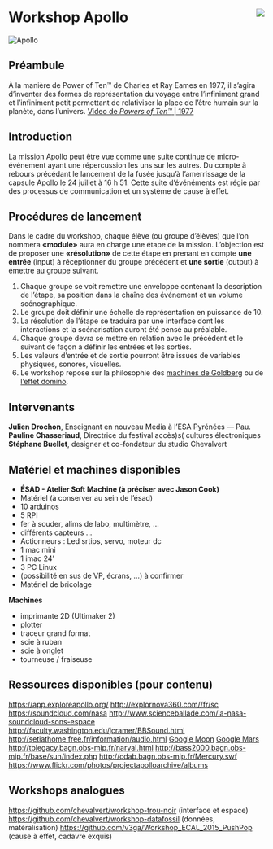 # Workshop Apollo [<img src="https://github.com/chevalvert.png?size=100" align="right">](http://chevalvert.fr/)


![Apollo](https://user-images.githubusercontent.com/2112624/65693523-f21ece00-e063-11e9-845a-34c42d52c3f8.png)

## Préambule

À la manière de Power of Ten™ de Charles et Ray Eames en 1977, il s’agira d’inventer des formes de représentation du voyage entre l’infiniment grand et l’infiniment petit permettant de relativiser la place de l’être humain sur la planète, dans l’univers. [Video de *Powers of Ten™* | 1977](https://www.youtube.com/watch?v=0fKBhvDjuy0)


## Introduction
La mission Apollo peut être vue comme une suite continue de micro-événement ayant une répercussion les uns sur les autres. Du compte à rebours précédant le lancement de la fusée jusqu’à l’amerrissage de la capsule Apollo le 24 juillet à 16 h 51. Cette suite d’événéments est régie par des processus de communication et un système de cause à effet.


## Procédures de lancement
Dans le cadre du workshop, chaque élève (ou groupe d’élèves) que l’on nommera **«module»** aura en charge une étape de la mission. L’objection est de proposer une **«résolution»** de cette étape en prenant en compte **une entrée** (input) à réceptionner du groupe précédent et **une sortie** (output) à émettre au groupe suivant. 

1. Chaque groupe se voit remettre une enveloppe contenant la description de l’étape, sa position dans la chaîne des événement et un volume scénographique.
2. Le groupe doit définir une échelle de représentation en puissance de 10.
3. La résolution de l’étape se traduira par une interface dont les interactions et la scénarisation auront été pensé au préalable.
4. Chaque groupe devra se mettre en relation avec le précédent et le suivant de façon à définir les entrées et les sorties.
4. Les valeurs d’entrée et de sortie pourront être issues de variables physiques, sonores, visuelles.
5. Le workshop repose sur la philosophie des [machines de Goldberg](https://www.google.com/search?q=rube+goldberg+machine&sxsrf=ACYBGNTHWHnbQb__6wzuOr1ZHdW5SGPimg:1569505116862&source=lnms&tbm=isch&sa=X&ved=0ahUKEwiIt9qXzu7kAhVwyoUKHd5nBnwQ_AUIEygC&biw=1440&bih=766) ou de [l’effet domino](https://fr.wikipedia.org/wiki/Effet_domino).


## Intervenants
**Julien Drochon**, Enseignant en nouveau Media à l’ESA Pyrénées — Pau.  
**Pauline Chasseriaud**, Directrice du festival accès)s( cultures électroniques  
**Stéphane Buellet**, designer et co-fondateur du studio Chevalvert  


## Matériel et machines disponibles 
* **ÉSAD - Atelier Soft Machine (à préciser avec Jason Cook)**
* Matériel (à conserver au sein de l’ésad)
* 10 arduinos
* 5 RPI
* fer à souder, alims de labo, multimètre, …
* différents capteurs …
* Actionneurs : Led srtips, servo, moteur dc
* 1 mac mini
* 1 imac 24’
* 3 PC Linux
* (possibilité en sus de VP, écrans, …) à confirmer
* Matériel de bricolage

**Machines**
* imprimante 2D (Ultimaker 2)
* plotter
* traceur grand format
* scie à ruban
* scie à onglet
* tourneuse / fraiseuse


## Ressources disponibles (pour contenu)

https://app.exploreapollo.org/
http://explornova360.com//fr/sc
https://soundcloud.com/nasa
http://www.scienceballade.com/la-nasa-soundcloud-sons-espace
http://faculty.washington.edu/jcramer/BBSound.html
http://setiathome.free.fr/information/audio.html
[Google Moon](http://www.google.com/moon/#lat=16.299051&lon=9.316406&zoom=3&apollo=)
[Google Mars](http://www.google.com/mars/)
http://tblegacy.bagn.obs-mip.fr/narval.html
http://bass2000.bagn.obs-mip.fr/base/sun/index.php
http://cdab.bagn.obs-mip.fr/Mercury.swf
https://www.flickr.com/photos/projectapolloarchive/albums

## Workshops analogues

https://github.com/chevalvert/workshop-trou-noir (interface et espace)
https://github.com/chevalvert/workshop-datafossil (données, matéralisation)
https://github.com/v3ga/Workshop_ECAL_2015_PushPop (cause à effet, cadavre exquis)


